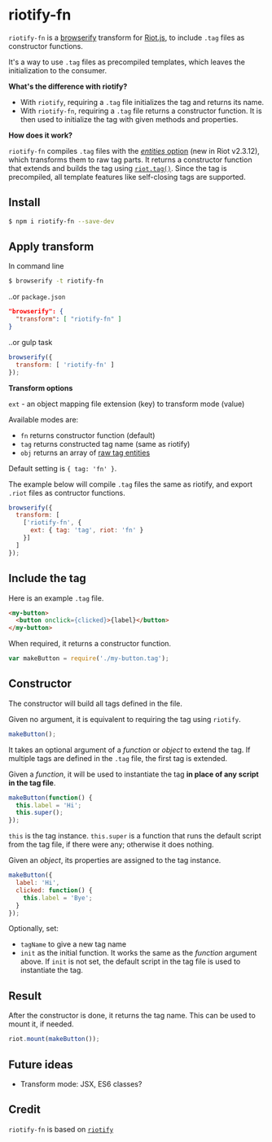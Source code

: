 # riotify-fn

`riotify-fn` is a [browserify](http://browserify.org/) transform for [Riot.js](http://riotjs.com/), to include `.tag` files as constructor functions.

It's a way to use `.tag` files as precompiled templates, which leaves the initialization to the consumer.

**What's the difference with riotify?**

- With `riotify`, requiring a `.tag` file initializes the tag and returns its name.
- With `riotify-fn`, requiring a `.tag` file returns a constructor function. It is then used to initialize the tag with given methods and properties.

**How does it work?**

`riotify-fn` compiles `.tag` files with the [*entities* option](https://github.com/riot/compiler/blob/dev/doc/guide.md#compiler-options) (new in Riot v2.3.12), which transforms them to raw tag parts. It returns a constructor function that extends and builds the tag using [`riot.tag()`](http://riotjs.com/api/#manual-construction). Since the tag is precompiled, all template features like self-closing tags are supported.

## Install

```bash
$ npm i riotify-fn --save-dev
```

## Apply transform

In command line

```bash
$ browserify -t riotify-fn
```

..or `package.json`

```json
"browserify": {
  "transform": [ "riotify-fn" ]
}
```

..or gulp task

```javascript
browserify({
  transform: [ 'riotify-fn' ]
});
```

**Transform options**

`ext` - an object mapping file extension (key) to transform mode (value)

Available modes are:

- `fn` returns constructor function (default)
- `tag` returns constructed tag name (same as riotify)
- `obj` returns an array of [raw tag entities](https://github.com/riot/compiler/blob/dev/doc/guide.md#the-entities-option)

Default setting is `{ tag: 'fn' }`.

The example below will compile `.tag` files the same as riotify, and export `.riot` files as contructor functions.

```javascript
browserify({
  transform: [
    ['riotify-fn', {
      ext: { tag: 'tag', riot: 'fn' }
    }]
  ]
});
```

## Include the tag

Here is an example `.tag` file.

```html
<my-button>
  <button onclick={clicked}>{label}</button>
</my-button>
```

When required, it returns a constructor function.

```javascript
var makeButton = require('./my-button.tag');
```

## Constructor

The constructor will build all tags defined in the file.

Given no argument, it is equivalent to requiring the tag using `riotify`.

```javascript
makeButton();
```

It takes an optional argument of a *function* or *object* to extend the tag. If multiple tags are defined in the `.tag` file, the first tag is extended.

Given a *function*, it will be used to instantiate the tag **in place of any script in the tag file**.


```javascript
makeButton(function() {
  this.label = 'Hi';
  this.super();
});
```

`this` is the tag instance. `this.super` is a function that runs the default script from the tag file, if there were any; otherwise it does nothing.

Given an *object*, its properties are assigned to the tag instance.

```javascript
makeButton({
  label: 'Hi',
  clicked: function() {
    this.label = 'Bye';
  }
});
```

Optionally, set:

- `tagName` to give a new tag name
- `init` as the initial function. It works the same as the *function* argument above. If `init` is not set, the default script in the tag file is used to instantiate the tag.

## Result

After the constructor is done, it returns the tag name. This can be used to mount it, if needed.

```javascript
riot.mount(makeButton());
```

## Future ideas

- Transform mode: JSX, ES6 classes?

## Credit

`riotify-fn` is based on [`riotify`](https://github.com/jhthorsen/riotify)
